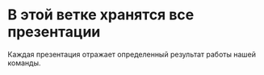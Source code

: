 <h1>В этой ветке хранятся все презентации</h1>
Каждая презентация отражает определенный результат работы нашей команды.
